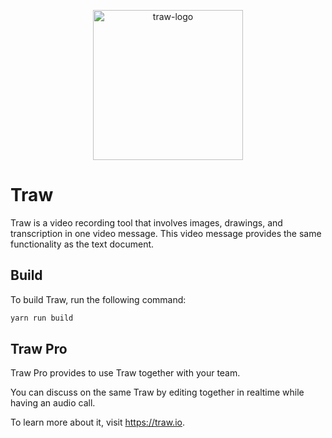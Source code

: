 <p align="center">
<img src="../../docs/img/logo.png" alt="traw-logo" style="width:240px;" />
</p>

# Traw

Traw is a video recording tool that involves images, drawings, and transcription in one video message. This video message provides the same functionality as the text document.

## Build

To build Traw, run the following command:

```bash
yarn run build
```

## Traw Pro

Traw Pro provides to use Traw together with your team.

You can discuss on the same Traw by editing together in realtime while having an audio call.

To learn more about it, visit https://traw.io.
